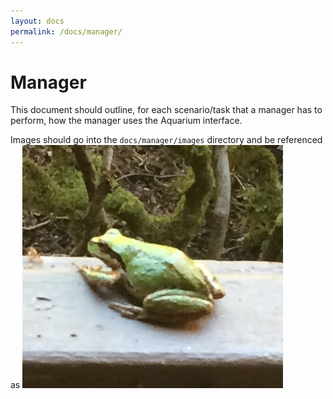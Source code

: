 ```yaml
---
layout: docs
permalink: /docs/manager/
---
```

# Manager

This document should outline, for each scenario/task that a manager has to perform, how the manager uses the Aquarium interface.

Images should go into the `docs/manager/images` directory and be referenced as
![The Aquarium manager View](images/manager_tab.jpg "The manager tab")
